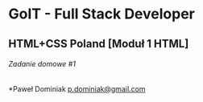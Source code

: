 # GoIT - Full Stack Developer
## HTML+CSS Poland [Moduł 1 HTML]

###### Zadanie domowe #1

*Paweł Dominiak <p.dominiak@gmail.com>

